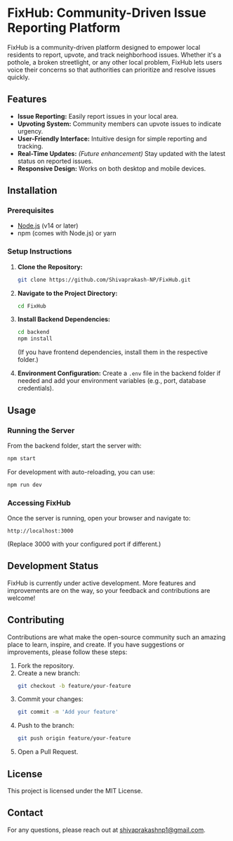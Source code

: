 # FixHub: Community-Driven Issue Reporting Platform

FixHub is a community-driven platform designed to empower local residents to report, upvote, and track neighborhood issues. Whether it's a pothole, a broken streetlight, or any other local problem, FixHub lets users voice their concerns so that authorities can prioritize and resolve issues quickly.

## Features

- **Issue Reporting:** Easily report issues in your local area.
- **Upvoting System:** Community members can upvote issues to indicate urgency.
- **User-Friendly Interface:** Intuitive design for simple reporting and tracking.
- **Real-Time Updates:** *(Future enhancement)* Stay updated with the latest status on reported issues.
- **Responsive Design:** Works on both desktop and mobile devices.

## Installation

### Prerequisites

- [Node.js](https://nodejs.org/) (v14 or later)
- npm (comes with Node.js) or yarn

### Setup Instructions

1. **Clone the Repository:**
   ```bash
   git clone https://github.com/Shivaprakash-NP/FixHub.git
   ```

2. **Navigate to the Project Directory:**
   ```bash
   cd FixHub
   ```

3. **Install Backend Dependencies:**
   ```bash
   cd backend
   npm install
   ```
   (If you have frontend dependencies, install them in the respective folder.)

4. **Environment Configuration:** Create a `.env` file in the backend folder if needed and add your environment variables (e.g., port, database credentials).

## Usage

### Running the Server

From the backend folder, start the server with:
```bash
npm start
```

For development with auto-reloading, you can use:
```bash
npm run dev
```

### Accessing FixHub

Once the server is running, open your browser and navigate to:
```
http://localhost:3000
```
(Replace 3000 with your configured port if different.)

## Development Status

FixHub is currently under active development. More features and improvements are on the way, so your feedback and contributions are welcome!

## Contributing

Contributions are what make the open-source community such an amazing place to learn, inspire, and create. If you have suggestions or improvements, please follow these steps:

1. Fork the repository.
2. Create a new branch:
   ```bash
   git checkout -b feature/your-feature
   ```
3. Commit your changes:
   ```bash
   git commit -m 'Add your feature'
   ```
4. Push to the branch:
   ```bash
   git push origin feature/your-feature
   ```
5. Open a Pull Request.

## License

This project is licensed under the MIT License.

## Contact

For any questions, please reach out at shivaprakashnp1@gmail.com.
